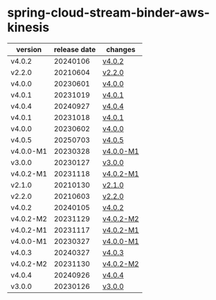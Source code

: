 # spring-cloud-stream-binder-aws-kinesis	


|version|release date|changes|
|---|---|---|
|v4.0.2|20240106|[v4.0.2](./v4.0.2-20240106.md)|
|v2.2.0|20210604|[v2.2.0](./v2.2.0-20210604.md)|
|v4.0.0|20230601|[v4.0.0](./v4.0.0-20230601.md)|
|v4.0.1|20231019|[v4.0.1](./v4.0.1-20231019.md)|
|v4.0.4|20240927|[v4.0.4](./v4.0.4-20240927.md)|
|v4.0.1|20231018|[v4.0.1](./v4.0.1-20231018.md)|
|v4.0.0|20230602|[v4.0.0](./v4.0.0-20230602.md)|
|v4.0.5|20250703|[v4.0.5](./v4.0.5-20250703.md)|
|v4.0.0-M1|20230328|[v4.0.0-M1](./v4.0.0-M1-20230328.md)|
|v3.0.0|20230127|[v3.0.0](./v3.0.0-20230127.md)|
|v4.0.2-M1|20231118|[v4.0.2-M1](./v4.0.2-M1-20231118.md)|
|v2.1.0|20210130|[v2.1.0](./v2.1.0-20210130.md)|
|v2.2.0|20210603|[v2.2.0](./v2.2.0-20210603.md)|
|v4.0.2|20240105|[v4.0.2](./v4.0.2-20240105.md)|
|v4.0.2-M2|20231129|[v4.0.2-M2](./v4.0.2-M2-20231129.md)|
|v4.0.2-M1|20231117|[v4.0.2-M1](./v4.0.2-M1-20231117.md)|
|v4.0.0-M1|20230327|[v4.0.0-M1](./v4.0.0-M1-20230327.md)|
|v4.0.3|20240327|[v4.0.3](./v4.0.3-20240327.md)|
|v4.0.2-M2|20231130|[v4.0.2-M2](./v4.0.2-M2-20231130.md)|
|v4.0.4|20240926|[v4.0.4](./v4.0.4-20240926.md)|
|v3.0.0|20230126|[v3.0.0](./v3.0.0-20230126.md)|
